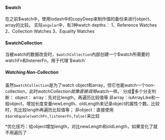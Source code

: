 #### $watch
在之前$watch中，使用lodash中的copyDeep来制作值的备份来进行object、array的比较。
实际`angular`中，有3种watch depths：
1、Reference Watches
2、Collection Watches
3、Equality Watches

#### $watchCollection
当被watch的数据改变时，`$watchCollection`内部创建一个$watch所需要的watchFn和listenerFn，用于代理`$watch`

##### Watching Non-Collection
虽然`$watchCollection`是为了watch object和array，但它也能watch一个non-collection，此时$watchCollection就像直接调用$watch一样。
分成多个分支判断：
    object：
        array：先对比length，再遍历比较值等
        非array：isArrayLike和一般object，增加长度变量newLength、oldLength来记录object的属性个数。比较时，先比较length再遍历比较值等；
    非object：直接使用`$$areEquale(watchFn,listenerFn,false)`来比较

*优化技巧：给object增加length，对比newLength和oldLength，如果变化了就不用遍历了
